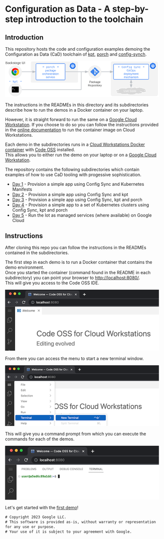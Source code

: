 # Configuration as Data - A step-by-step introduction to the toolchain

## Introduction
This repository hosts the code and configuration examples demoing the Configuration as Data (CaD) toolchain of [kpt](https://kpt.dev/book/), [porch](https://kpt.dev/book/08-package-orchestration/) and [config-synch](https://kpt.dev/gitops/configsync/).  

![Configuration as Data Toolchain](/images/nephio_cad_toolchain.png)   

The instructions in the READMEs in this directory and its subdirectories describe how to run the demos in a Docker container on your laptop.  

However, it is straight forward to run the same on a [Google Cloud Workstation](https://cloud.google.com/workstations).
If you choose to do so you can follow the instructions provided in the [online documentation](https://cloud.google.com/workstations/docs/create-cluster) to run the container image on Cloud Workstations.  

Each demo in the subdirectories runs in a [Cloud Workstations Docker container](https://cloud.google.com/workstations/docs/customize-container-images) with [Code OSS](https://cloud.google.com/workstations/docs/preconfigured-base-images#list_of_preconfigured_base_images) installed.  
This allows you to either run the demo on your laptop or on a [Google Cloud Workstation](https://cloud.google.com/workstations).

The repository contains the following subdirectories which contain examples of how to use CaD tooling with progessive sophistication.
* [Day 1](/Day1/README.md) - Provision a simple app using Config Sync and Kubernetes Manifests
* [Day 2](/Day2/README.md) - Provision a simple app using Config Sync and kpt
* [Day 3](/Day3/README.md) - Provision a simple app using Config Sync, kpt and porch 
* [Day 4](/Day4/README.md) - Provision a simple app to a set of Kubernetes clusters using Config Sync, kpt and porch
* [Day 5](/Day4/README.md) - Run the lot as managed services (where available) on Google Cloud

## Instructions
After cloning this repo you can follow the instructions in the READMEs contained in the subdirectories.

The first step in each demo is to run a Docker container that contains the demo environment.  
Once you started the container (command found in the README in each subdirectory) you can point your browser to [http://localhost:8080/](http://localhost:8080/).  
This will give you access to the Code OSS IDE.  

![Code OSS environment in your browser](/images/cloud_workstations.png)

From there you can access the menu to start a new terminal window.

![Code OSS environment in your browser](/images/new_terminal_window.png)

This will give you a command prompt from which you can execute the commands for each of the demos.

![Code OSS environment in your browser](/images/terminal_window.png)

Let's get started with the [first demo](/Day0/README.md)!

```
# Copyright 2023 Google LLC.
# This software is provided as-is, without warranty or representation for any use or purpose.
# Your use of it is subject to your agreement with Google.
```
